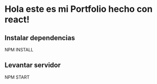# Hola este es mi Portfolio hecho con react!

## Instalar dependencias

NPM INSTALL

## Levantar servidor

NPM START
